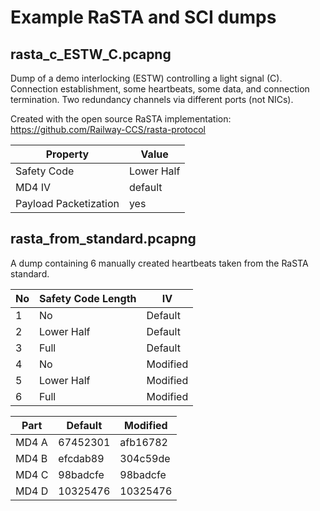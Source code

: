 # Example RaSTA and SCI dumps

## rasta_c_ESTW_C.pcapng

Dump of a demo interlocking (ESTW) controlling a light signal (C).
Connection establishment, some heartbeats, some data, and connection termination.
Two redundancy channels via different ports (not NICs).

Created with the open source RaSTA implementation: https://github.com/Railway-CCS/rasta-protocol

| Property              | Value      |
| ---                   | ---        |
| Safety Code           | Lower Half |
| MD4 IV                | default    |
| Payload Packetization | yes        |

## rasta_from_standard.pcapng

A dump containing 6 manually created heartbeats taken from the RaSTA standard.

| No  | Safety Code Length | IV       |
| --- | ---                | ---      |
| 1   | No                 | Default  |
| 2   | Lower Half         | Default  |
| 3   | Full               | Default  |
| 4   | No                 | Modified |
| 5   | Lower Half         | Modified |
| 6   | Full               | Modified |

| Part  | Default  | Modified |
| ---   | -------- | -------- |
| MD4 A | 67452301 | afb16782 |
| MD4 B | efcdab89 | 304c59de |
| MD4 C | 98badcfe | 98badcfe |
| MD4 D | 10325476 | 10325476 |
